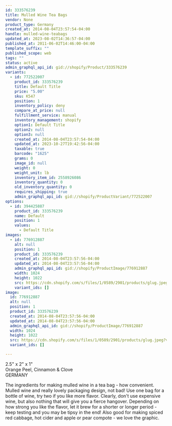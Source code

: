 ```yaml
---
id: 333576239
title: Mulled Wine Tea Bags
vendor: None
product_type: Germany
created_at: 2014-08-04T23:57:54-04:00
handle: mulled-wine-teabags
updated_at: 2023-08-02T14:36:57-04:00
published_at: 2011-06-02T14:46:00-04:00
template_suffix: ""
published_scope: web
tags: ""
status: active
admin_graphql_api_id: gid://shopify/Product/333576239
variants:
  - id: 772522007
    product_id: 333576239
    title: Default Title
    price: "5.00"
    sku: K547
    position: 1
    inventory_policy: deny
    compare_at_price: null
    fulfillment_service: manual
    inventory_management: shopify
    option1: Default Title
    option2: null
    option3: null
    created_at: 2014-08-04T23:57:54-04:00
    updated_at: 2023-10-27T19:42:56-04:00
    taxable: true
    barcode: "1625"
    grams: 0
    image_id: null
    weight: 0
    weight_unit: lb
    inventory_item_id: 2558926086
    inventory_quantity: 0
    old_inventory_quantity: 0
    requires_shipping: true
    admin_graphql_api_id: gid://shopify/ProductVariant/772522007
options:
  - id: 394425887
    product_id: 333576239
    name: Default
    position: 1
    values:
      - Default Title
images:
  - id: 776912887
    alt: null
    position: 1
    product_id: 333576239
    created_at: 2014-08-04T23:57:56-04:00
    updated_at: 2014-08-04T23:57:56-04:00
    admin_graphql_api_id: gid://shopify/ProductImage/776912887
    width: 1024
    height: 1022
    src: https://cdn.shopify.com/s/files/1/0589/2901/products/glug.jpeg?v=1407211076
    variant_ids: []
image:
  id: 776912887
  alt: null
  position: 1
  product_id: 333576239
  created_at: 2014-08-04T23:57:56-04:00
  updated_at: 2014-08-04T23:57:56-04:00
  admin_graphql_api_id: gid://shopify/ProductImage/776912887
  width: 1024
  height: 1022
  src: https://cdn.shopify.com/s/files/1/0589/2901/products/glug.jpeg?v=1407211076
  variant_ids: []

---
```


2.5" x 2" x 1"   
Orange Peel, Cinnamon & Clove  
GERMANY

The ingredients for making mulled wine in a tea bag - how convenient. Mulled wine and really lovely packaging design, not bad! Use one bag for a bottle of wine, try two if you like more flavor. Clearly, don't use expensive wine, but also nothing that will give you a fierce hangover. Depending on how strong you like the flavor, let it brew for a shorter or longer period - keep testing and you may be tipsy in the end! Also good for making spiced red cabbage, hot cider and apple or pear compote - we love the graphic.